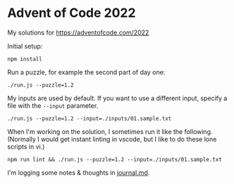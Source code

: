 # Advent of Code 2022

My solutions for https://adventofcode.com/2022

Initial setup:
```
npm install
```

Run a puzzle, for example the second part of day one:
```
./run.js --puzzle=1.2
```

My inputs are used by default.
If you want to use a different input, specify a file with the `--input` parameter.
```
./run.js --puzzle=1.2 --input=./inputs/01.sample.txt
```

When I'm working on the solution, I sometimes run it like the following. (Normally I would get instant linting in vscode, but I like to do these lone scripts in vi.)
```
npm run lint && ./run.js --puzzle=1.2 --input=./inputs/01.sample.txt
```

I'm logging some notes & thoughts in [journal.md](journal.md).
